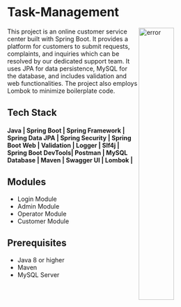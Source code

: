 # Task-Management


<img
  align="right"
        width="40%"
        src="https://www.shiprocket.in/wp-content/uploads/2019/01/Customer-support-tools-1.jpg](https://www.cflowapps.com/wp-content/uploads/2018/07/task-management-process.png"
        alt="error"
      />
This project is an online customer service center built with Spring Boot. It provides a platform for customers to submit requests, complaints, and inquiries which can be resolved by our dedicated support team. It uses JPA for data persistence, MySQL for the database, and includes validation and web functionalities. The project also employs Lombok to minimize boilerplate code.


## Tech Stack

#### Java | Spring Boot | Spring Framework | Spring Data JPA | Spring Security | Spring Boot Web | Validation | Logger | Slf4j | Spring Boot DevTools| Postman | MySQL Database | Maven | Swagger UI | Lombok |
## Modules
- Login Module
- Admin Module
- Operator Module
- Customer Module

## Prerequisites

- Java 8 or higher
- Maven
- MySQL Server
